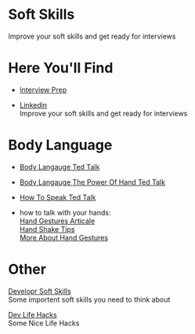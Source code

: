 # Soft Skills

Improve your soft skills and get ready for interviews


# Here You'll Find
* [Interview Prep](interview_prep)   

* [Linkedin](linkedin)   
    Improve your soft skills and get ready for interviews
    
# Body Language

* [Body Langauge Ted Talk](https://www.ted.com/talks/amy_cuddy_your_body_language_may_shape_who_you_are/transcript)

* [Body Langauge The Power Of Hand Ted Talk](https://www.youtube.com/watch?v=ZZZ7k8cMA-4)

* [How To Speak Ted Talk](https://www.youtube.com/watch?v=eIho2S0ZahI&t=465s)

* how to talk with your hands:  
[Hand Gestures Articale](https://www.scienceofpeople.com/hand-gestures/)      
[Hand Shake Tips](https://www.forbes.com/sites/carolkinseygoman/2011/09/28/shaking-hands-body-language-at-work/#405558e04c4e)  
[More About Hand Gestures](https://westsidetoastmasters.com/resources/book_of_body_language/chap2.html)

# Other

[Developr Soft Skills](https://jaxenter.com/coding-skills-not-enough-developer-get-hired-121159.html)  
Some importent soft skills you need to think about

[Dev Life Hacks](http://blog.geekmanager.co.uk/category/lifehacks/)  
Some Nice Life Hacks

